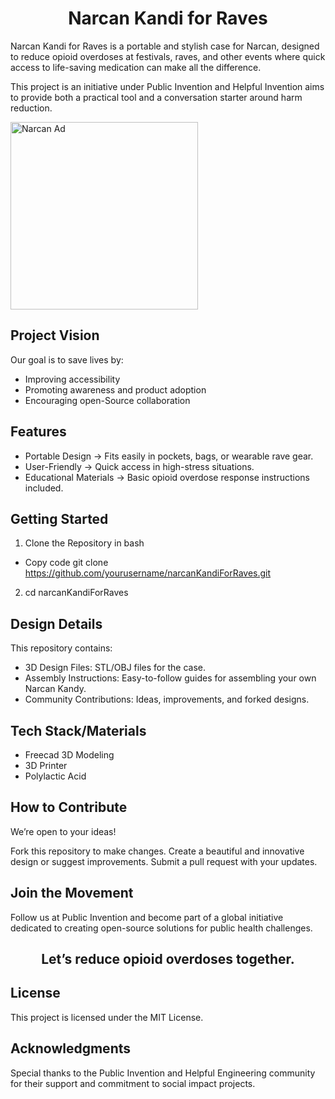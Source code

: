 <h1 align=center>Narcan Kandi for Raves</h1>

Narcan Kandi for Raves is a portable and stylish case for Narcan, designed to reduce opioid overdoses at festivals, raves, and other events where quick access to life-saving medication can make all the difference. 

<p>This project is an initiative under Public Invention and Helpful Invention aims to provide both a practical tool and a conversation starter around harm reduction.</p>

<img src="https://github.com/user-attachments/assets/faef2342-34d8-4ba7-a665-d0a47c23941e" alt="Narcan Ad" width="300" height="300">

## Project Vision
Our goal is to save lives by:
- Improving accessibility 
- Promoting awareness and product adoption
- Encouraging open-Source collaboration 

## Features
- Portable Design -> Fits easily in pockets, bags, or wearable rave gear.
- User-Friendly -> Quick access in high-stress situations.
- Educational Materials -> Basic opioid overdose response instructions included.

## Getting Started
1. Clone the Repository in bash
- Copy code git clone https://github.com/yourusername/narcanKandiForRaves.git  
2. cd narcanKandiForRaves 

## Design Details
This repository contains:

- 3D Design Files: STL/OBJ files for the case.
- Assembly Instructions: Easy-to-follow guides for assembling your own Narcan Kandy.
- Community Contributions: Ideas, improvements, and forked designs.

## Tech Stack/Materials
- Freecad 3D Modeling
- 3D Printer
- Polylactic Acid

## How to Contribute
We’re open to your ideas!

Fork this repository to make changes.
Create a beautiful and innovative design or suggest improvements.
Submit a pull request with your updates.

## Join the Movement
Follow us at Public Invention and become part of a global initiative dedicated to creating open-source solutions for public health challenges.

<h2 align=center>Let’s reduce opioid overdoses together.</h2>


## License
This project is licensed under the MIT License.

## Acknowledgments
Special thanks to the Public Invention and Helpful Engineering community for their support and commitment to social impact projects.
